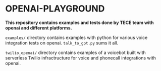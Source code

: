 # OPENAI-PLAYGROUND

**This repository contains examples and tests done by TECE team with openai and different platforms.**

`examples/` directory contains examples with python for various voice integration tests on openai. `talk_to_gpt.py` sums it all.

`twilio_openai/` directory contains examples of a voicebot built with serverless Twilio infractructure for voice and phonecall integrations with openai.